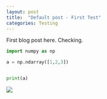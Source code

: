 ```yaml
---
layout: post
title:  "Default post - First Test"
categories: Testing
---
```


First blog post here. Checking.

```python
import numpy as np 

a = np.ndarray([1,2,3])


print(a)
```

<img src = 'http://mathurl.com/y2f3kpgg.png'>